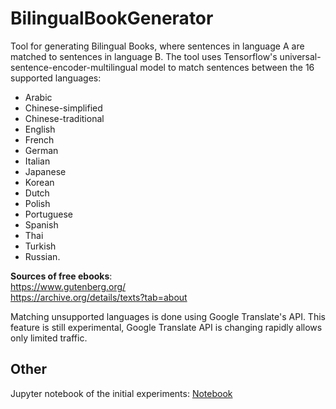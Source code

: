 # BilingualBookGenerator

Tool for generating Bilingual Books, where sentences in language A are matched to sentences in language B. The tool uses Tensorflow's universal-sentence-encoder-multilingual model to match sentences between the 16 supported languages:

* Arabic
* Chinese-simplified
* Chinese-traditional
* English
* French
* German
* Italian
* Japanese
* Korean
* Dutch
* Polish
* Portuguese
* Spanish
* Thai
* Turkish
* Russian.

**Sources of free ebooks**:<br>
https://www.gutenberg.org/<br>
https://archive.org/details/texts?tab=about

Matching unsupported languages is done using Google Translate's API. This feature is still experimental, Google Translate API is changing rapidly allows only limited traffic.

 ## Other

Jupyter notebook of the initial experiments: [Notebook](experiments/BilingualBookGeneratorCleaned.ipynb)